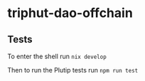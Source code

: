 # triphut-dao-offchain

## Tests

To enter the shell run `nix develop`

Then to run the Plutip tests run `npm run test`
